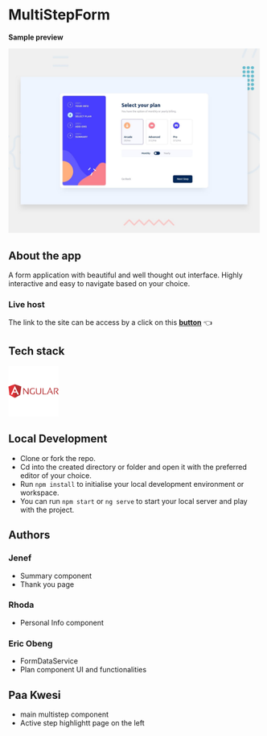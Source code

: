 # MultiStepForm
**Sample preview**

<img src="./src/assets/preview.jpg" alt="preview of multiStepForm application" width="500px" >

## About the app
A form application with beautiful and well thought out interface. Highly interactive and easy to navigate based on your choice.

### Live host
The link to the site can be access by a click on this [**button**](https://multi-step-form-beta-five.vercel.app/) 👈

## Tech stack
<img src="./src/assets/icon-angular.svg" alt="angular svg image" width="100px" >

## Local Development
- Clone or fork the repo. 
- Cd into the created directory or folder and open it with the preferred editor of your choice. 
- Run `npm install` to initialise your local development environment or workspace. 
- You can run `npm start` or `ng serve` to start your local server and play with the project. 

## Authors
### Jenef
- Summary component
- Thank you page

### Rhoda
- Personal Info component

 ### Eric Obeng
 - FormDataService
 - Plan component UI and functionalities


## Paa Kwesi
- main multistep component
- Active step highlightt page on the left




